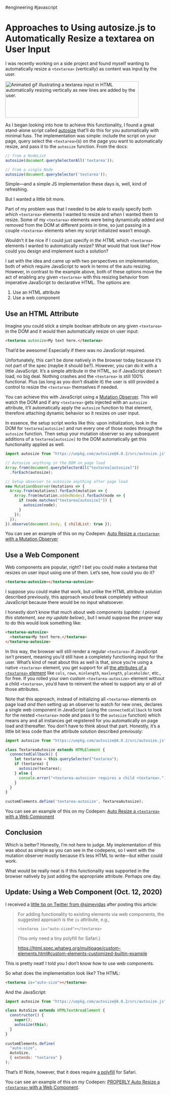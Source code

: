 #engineering #javascript

# Approaches to Using autosize.js to Automatically Resize a textarea on User Input

I was recently working on a side project and found myself wanting to automatically resize a `<textarea>` (vertically) as content was input by the user.

<img src="https://cdn.jim-nielsen.com/blog/2020/textarea-autoresize-antimation.gif" alt="Animated gif illustrating a textarea input in HTML automatically resizing vertically as new lines are added by the user." width="421" height="115" />

As I began looking into how to achieve this functionality, I found a great stand-alone script called [autosize](https://github.com/jackmoore/autosize) that’ll do this for you automatically with minimal fuss. The implementation was simple: include the script on your page, query select the `<textarea>`(s) on the page you want to automatically resize, and pass it to the `autosize` function. From the docs:

```js
// from a NodeList
autosize(document.querySelectorAll('textarea'));

// from a single Node
autosize(document.querySelector('textarea'));
```

Simple—and a simple JS implementation these days is, well, kind of refreshing. 

But I wanted a little bit more.

Part of my problem was that I needed to be able to easily specify both _which_ `<textarea>` elements I wanted to resize and _when_ I wanted them to resize. Some of my `<textarea>` elements were being dynamically added and removed from the DOM at different points in time, so just passing in a couple `<textarea>` elements when my script initialized wasn’t enough.

Wouldn’t it be nice if I could just specify _in the HTML_ which  `<textarea>` elements I wanted to automatically resize? What would that look like? How could you design and implement such a solution?

I sat with the idea and came up with two perspectives on implementation, both of which require JavaScript to work in terms of the auto resizing. However, in contrast to the example above, both of these options move the act of enabling any given `<textarea>` with this resizing behavior from imperative JavaScript to declarative HTML. The options are:

1. Use an HTML attribute
2. Use a web component

## Use an HTML Attribute

Imagine you could stick a simple boolean attribute on any given `<textarea>` in the DOM and it would then automatically resize on user input:

```html
<textarea autosize>My text here.</textarea>
```

That’d be awesome! Especially if there was no JavaScript required.

Unfortunately, this can’t be done natively in the browser today because it’s not part of the spec (maybe it should be?). However, you can do it with a little JavaScript. It’s a simple attribute in the HTML, so if JavaScript doesn’t load, no big deal. Nothing crashes and the `<textarea>` is still 100% functional. Plus (as long as you don’t disable it) the user is still provided a control to resize the `<textarea>` themselves if needed.

You can achieve this with JavaScript using a [Mutation Observer](https://developer.mozilla.org/en-US/docs/Web/API/MutationObserver). This will watch the DOM and if any `<textarea>` gets injected with an `autosize` attribute, it’ll automatically apply the `autosize` function to that element, therefore attaching dynamic behavior so it resizes on user input. 

In essence, the setup script works like this: upon initialization, look in the DOM for `textarea[autosize]` and run every one of those nodes through the `autosize` function. Then setup your mutation observer so any subsequent additions of a `textarea[autosize]` to the DOM automatically get this functionality applied as well. 

```js
import autosize from "https://unpkg.com/autosize@4.0.2/src/autosize.js";

// Autosize anything in the DOM on page load
Array.from(document.querySelectorAll("textarea[autosize]"))
  .forEach(autosize);

// Setup observer to autosize anything after page load
new MutationObserver(mutations => {
  Array.from(mutations).forEach(mutation => {
    Array.from(mutation.addedNodes).forEach(node => {
      if (node.matches("textarea[autosize]")) {
        autosize(node);
      }
    });
  });
}).observe(document.body, { childList: true });
```

You can see an example of this on my Codepen: [Auto Resize a `<textarea>` with a Mutation Observer](https://codepen.io/jimniels/pen/NWNWKpr)

## Use a Web Component

Web components are popular, right? I bet you could make a textarea that resizes on user input using one of them. Let’s see, how could you do it?

```html
<textarea-autosize></textarea-autosize>
```

I suppose you could make that work, but unlike the HTML attribute solution described previously, this approach would break completely without JavaScript because there would be no input whatsoever. 

I honestly don’t know that much about web components (_update:  I proved this statement, see my update below_):, but I would suppose the proper way to do this would look something like:

```html
<textarea-autosize>
  <textarea>My text here.</textarea>
</textarea-autosize>
```

In this way, the browser will still render a regular `<textarea>` if JavaScript isn’t present, meaning you’d still have a completely functioning input for the user. What’s kind of neat about this as well is that, since you’re using a native `<textarea>` element, you get support for all [the  attributes of a `<textarea>` element](https://developer.mozilla.org/en-US/docs/Web/HTML/Element/textarea) like `cols`, `rows`, `minlength`, `maxlength`, `placeholder`, etc., for free. If you rolled your own custom `<textarea-autosize>` element without a child `<textarea>`, you’d have to reinvent the wheel to support any or all of those attributes.

Note that this approach, instead of initializing all `<textarea>` elements on page load _and then_ setting up an observer to watch for new ones, declares a single web component in JavaScript (using the `connectedCallback` to look for the nested `<textarea>` node and pass it to the `autosize` function) which means any and all instances get registered for you automatically on page load and thereafter. You don’t have to think about that part. Honestly, it’s a little bit less code than the attribute solution described previously:

```js
import autosize from "https://unpkg.com/autosize@4.0.2/src/autosize.js";

class TextareaAutosize extends HTMLElement {
  connectedCallback() {
    let textarea = this.querySelector("textarea");
    if (textarea) {
      autosize(textarea);
    } else {
      console.error("<textarea-autosize> requires a child <textarea>.");
    }
  }
}
    
customElements.define('textarea-autosize', TextareaAutosize);
```

You can see an example of this on my Codepen: [Auto Resize a `<textarea>` with a Web Component](https://codepen.io/jimniels/pen/GRZKVVL)

## Conclusion

Which is better? Honestly, I’m not here to judge. My implementation of this was about as simple as you can see in the codepens, so I went with the mutation observer mostly because it’s less HTML to write—but either could work.

What would be really neat is if this functionality was supported in the browser natively by just adding the appropriate attribute. Perhaps one day.

## Update: Using a Web Component (Oct. 12, 2020)

I received a [little tip on Twitter from @simevidas](https://twitter.com/simevidas/status/1315767829795401730?s=20) after posting this article:

> For adding functionality to existing elements via web components, the suggested approach is the `is` attribute, e.g.,
> 
> `<textarea is="auto-sized"></textarea>`
>
> (You only need a tiny polyfill for Safari.)
>
> https://html.spec.whatwg.org/multipage/custom-elements.html#custom-elements-customized-builtin-example

This is pretty neat! I told you I don’t know how to use web components.

So what does the implementation look like? The HTML:

```html
<textarea is="auto-size"></textarea>
```

And the JavaScript:

```js
import autosize from "https://unpkg.com/autosize@4.0.2/src/autosize.js";

class AutoSize extends HTMLTextAreaElement {
  constructor() {
    super();
    autosize(this);
  }
}
    
customElements.define(
  "auto-size",
  AutoSize,
  { extends: "textarea" }
);
```

That’s it! Note, however, that it does require [a polyfill](https://github.com/ungap/custom-elements-builtin) for Safari.

You can see an example of this on my Codepen: [PROPERLY Auto Resize a `<textarea>` with a Web Component](https://codepen.io/jimniels/pen/MWeawPV).
